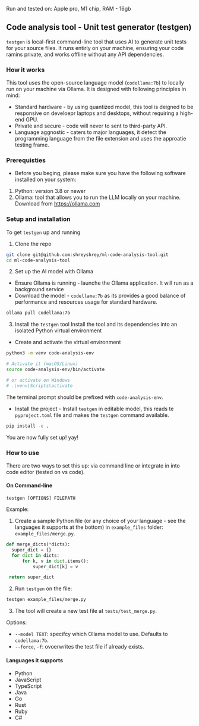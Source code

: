 Run and tested on: Apple pro, M1 chip, RAM - 16gb


## Code analysis tool - Unit test generator (testgen)

`testgen` is  local-first command-line tool that uses AI to generate unit tests for your source files. It runs entirly on your machine, ensuring your code ramins private, and works offline without any API dependencies.


### How it works
This tool uses the open-source language model (`codellama:7b`) to locally run on your machine via Ollama. It is designed with following principles in mind:
- Standard hardware - by using quantized model, this tool is deigned to be responsive on develoepr laptops and desktops, without requiring a high-end GPU.
- Private and secure - code will never to sent to third-party API.
- Language aggnostic - caters to major languages, it detect the programming language from the file extension and uses the approatie testing frame.


### Prerequisties
- Before you beging, please make sure you have the following software installed on your system:
1. Python: version 3.8 or newer
2. Ollama: tool that allows you to run the LLM locally on your machine. Download from https://ollama.com

### Setup and installation

To get `testgen` up and running

1. Clone the repo

```sh
git clone git@github.com:shreyshrey/ml-code-analysis-tool.git
cd ml-code-analysis-tool
```

2. Set up the AI model with Ollama
- Ensure Ollama is running - launche the Ollama application. It will run as a background service
- Download the model - `codellama:7b` as its provides a good balance of performance and resources usage for standard hardware.
```sh
ollama pull codellama:7b
```

3. Install the `testgen` tool
Install the tool and its dependencies into an isolated Python virtual environment
- Create and activate the virtual environment
```sh
python3 -m venv code-analysis-env

# Activate it (macOS/Linux)
source code-analysis-env/bin/activate

# or activate on Windows
# .\venv\Scripts\activate
```
The terminal prompt should be prefixed with `code-analysis-env`.

- Install the project - Install `testgen` in editable model, this reads te `pyproject.toml` file and makes the `testgen` command available.
```sh
pip install -e .
```

You are now fully set up! yay!

### How to use

There are two ways to set this up: via command line or integrate in into code editor (tested on vs code).

#### On Command-line 

`testgen [OPTIONS] FILEPATH`

Example:
1. Create a sample Python file (or any choice of your language - see the languages it supports at the bottom) in `example_files` folder: `example_files/merge.py`.

```python
def merge_dicts(*dicts):
  super_dict = {}
  for dict in dicts:
      for k, v in dict.items():
          super_dict[k] = v

 return super_dict
```

2. Run `testgen` on the file:

```sh
testgen example_files/merge.py
```

3. The tool will create a new test file at `tests/test_merge.py`.

Options:

- `--model TEXT`: specifcy which Ollama model to use. Defaults to `codellama:7b`.
- `--force`, `-f`: ovoerwrites the test file if already exists.


#### Languages it supports
- Python
- JavaScript
- TypeScript
- Java
- Go
- Rust
- Ruby
- C#

